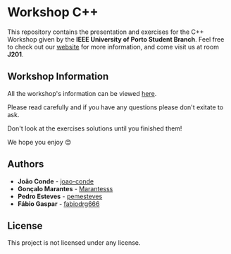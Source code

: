 # Workshop C++

This repository contains the presentation and exercises for the C++ Workshop given by the **IEEE University of Porto Student Branch**. Feel free to check out our [website](https://up.ieee-pt.org/) for more information, and come visit us at room **J201**.

## Workshop Information

All the workshop's information can be viewed [here](https://github.com/ieeeupsb/workshop_cpp/wiki).

Please read carefully and if you have any questions please don't exitate to ask. 

Don't look at the exercises solutions until you finished them!

We hope you enjoy 😊

## Authors

* **João Conde** - [joao-conde](https://github.com/joao-conde)
* **Gonçalo Marantes** - [Marantesss](https://github.com/Marantesss)
* **Pedro Esteves** - [pemesteves](https://github.com/pemesteves)
* **Fábio Gaspar** - [fabiodrg666](https://github.com/fabiodrg666)

## License

This project is not licensed under any license.
